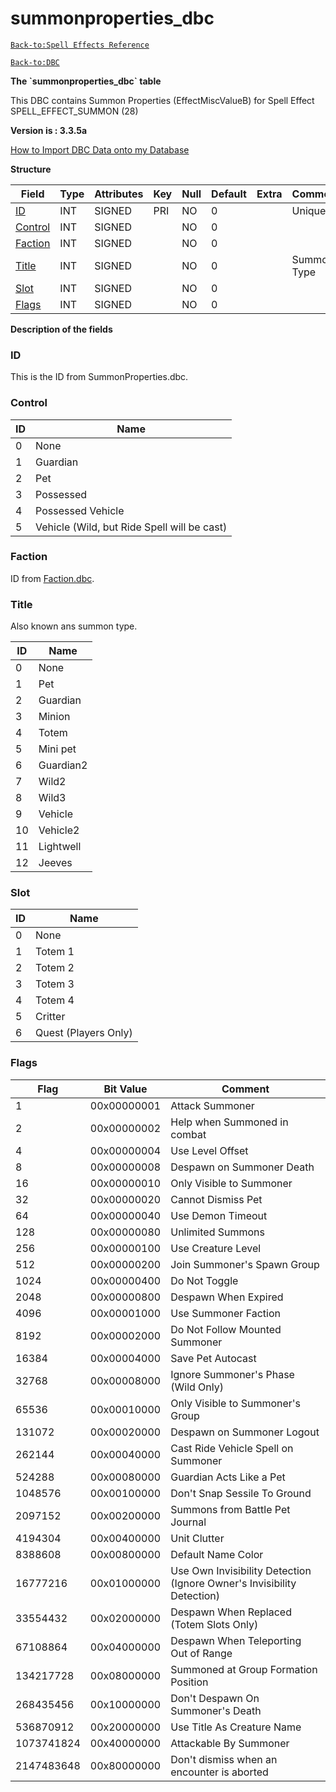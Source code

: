 # summonproperties\_dbc

[`Back-to:Spell Effects Reference`](spell-effects-reference.md)

[`Back-to:DBC`](dbc-index.md)

**The \`summonproperties\_dbc\` table**

This DBC contains Summon Properties (EffectMiscValueB) for Spell Effect SPELL_EFFECT_SUMMON (28)

**Version is : 3.3.5a**

[How to Import DBC Data onto my Database](how-to-import-dbc-data-in-db.md)  

**Structure**

| Field                | Type | Attributes | Key | Null | Default | Extra | Comment                                                                          |
| -------------------- | ---- | ---------- | --- | ---- | ------- | ----- | -------------------------------------------------------------------------------- |
| [ID][1]              | INT  | SIGNED     | PRI | NO   | 0       |       | Unique ID                                                                        |
| [Control][2]         | INT  | SIGNED     |     | NO   | 0       |       |                                                                                  |
| [Faction][3]         | INT  | SIGNED     |     | NO   | 0       |       |                                                                                  |
| [Title][4]           | INT  | SIGNED     |     | NO   | 0       |       | Summon Type                                                                      |
| [Slot][5]            | INT  | SIGNED     |     | NO   | 0       |       |                                                                                  |
| [Flags][6]           | INT  | SIGNED     |     | NO   | 0       |       |                                                                                  |

[1]: #id
[2]: #control
[3]: #faction
[4]: #title
[5]: #slot
[6]: #flags

**Description of the fields**

### ID

This is the ID from SummonProperties.dbc.

### Control

| ID    | Name                                        |
| ----- | ------------------------------------------- |
| 0     | None                                        |
| 1     | Guardian                                    |
| 2     | Pet                                         |
| 3     | Possessed                                   |
| 4     | Possessed Vehicle                           |
| 5     | Vehicle (Wild, but Ride Spell will be cast) |

### Faction

ID from [Faction.dbc](faction.md).

### Title

Also known ans summon type.

| ID    | Name                                        |
| ----- | ------------------------------------------- |
| 0     | None                                        |
| 1     | Pet                                         |
| 2     | Guardian                                    |
| 3     | Minion                                      |
| 4     | Totem                                       |
| 5     | Mini pet                                    |
| 6     | Guardian2                                   |
| 7     | Wild2                                       |
| 8     | Wild3                                       |
| 9     | Vehicle                                     |
| 10    | Vehicle2                                    |
| 11    | Lightwell                                   |
| 12    | Jeeves                                      |

### Slot 

| ID    | Name                                        |
| ----- | ------------------------------------------- |
| 0     | None                                        |
| 1     | Totem 1                                     |
| 2     | Totem 2                                     |
| 3     | Totem 3                                     |
| 4     | Totem 4                                     |
| 5     | Critter                                     |
| 6     | Quest (Players Only)                        |

### Flags
| Flag       | Bit Value    | Comment                                                                |
|------------|--------------|------------------------------------------------------------------------|
| 1          |  00x00000001 | Attack Summoner                                                        |
| 2          |  00x00000002 | Help when Summoned in combat                                           |
| 4          |  00x00000004 | Use Level Offset                                                       |
| 8          |  00x00000008 | Despawn on Summoner Death                                              |
| 16         |  00x00000010 | Only Visible to Summoner                                               |
| 32         |  00x00000020 | Cannot Dismiss Pet                                                     |
| 64         |  00x00000040 | Use Demon Timeout                                                      |
| 128        |  00x00000080 | Unlimited Summons                                                      |
| 256        |  00x00000100 | Use Creature Level                                                     |
| 512        |  00x00000200 | Join Summoner's Spawn Group                                            |
| 1024       |  00x00000400 | Do Not Toggle                                                          |
| 2048       |  00x00000800 | Despawn When Expired                                                   |
| 4096       |  00x00001000 | Use Summoner Faction                                                   |
| 8192       |  00x00002000 | Do Not Follow Mounted Summoner                                         |
| 16384      |  00x00004000 | Save Pet Autocast                                                      |
| 32768      |  00x00008000 | Ignore Summoner's Phase (Wild Only)                                    |
| 65536      |  00x00010000 | Only Visible to Summoner's Group                                       |
| 131072     |  00x00020000 | Despawn on Summoner Logout                                             |
| 262144     |  00x00040000 | Cast Ride Vehicle Spell on Summoner                                    |
| 524288     |  00x00080000 | Guardian Acts Like a Pet                                               |
| 1048576    |  00x00100000 | Don't Snap Sessile To Ground                                           |
| 2097152    |  00x00200000 | Summons from Battle Pet Journal                                        |
| 4194304    |  00x00400000 | Unit Clutter                                                           |
| 8388608    |  00x00800000 | Default Name Color                                                     |
| 16777216   |  00x01000000 | Use Own Invisibility Detection (Ignore Owner's Invisibility Detection) |
| 33554432   |  00x02000000 | Despawn When Replaced (Totem Slots Only)                               |
| 67108864   |  00x04000000 | Despawn When Teleporting Out of Range                                  |
| 134217728  |  00x08000000 | Summoned at Group Formation Position                                   |
| 268435456  |  00x10000000 | Don't Despawn On Summoner's Death                                      |
| 536870912  |  00x20000000 | Use Title As Creature Name                                             |
| 1073741824 |  00x40000000 | Attackable By Summoner                                                 |
| 2147483648 |  00x80000000 | Don't dismiss when an encounter is aborted                             |

